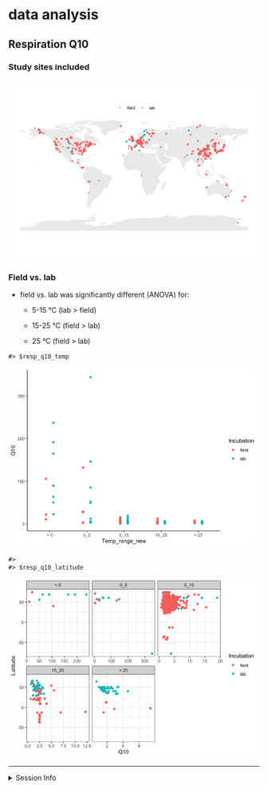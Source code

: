 data analysis
================

## Respiration Q10

### Study sites included

![](2-data_analysis_files/figure-gfm/unnamed-chunk-1-1.png)<!-- -->

### Field vs. lab

-   field vs. lab was significantly different (ANOVA) for:
    -   5-15 °C (lab &gt; field)

    -   15-25 °C (field &gt; lab)

    -   25 °C (field &gt; lab)

<!-- -->

    #> $resp_q10_temp

![](2-data_analysis_files/figure-gfm/unnamed-chunk-2-1.png)<!-- -->

    #> 
    #> $resp_q10_latitude

![](2-data_analysis_files/figure-gfm/unnamed-chunk-2-2.png)<!-- -->

------------------------------------------------------------------------

<details>
<summary>
Session Info
</summary>

Date run: 2021-03-31

    #> R version 4.0.2 (2020-06-22)
    #> Platform: x86_64-apple-darwin17.0 (64-bit)
    #> Running under: macOS Catalina 10.15.7
    #> 
    #> Matrix products: default
    #> BLAS:   /System/Library/Frameworks/Accelerate.framework/Versions/A/Frameworks/vecLib.framework/Versions/A/libBLAS.dylib
    #> LAPACK: /Library/Frameworks/R.framework/Versions/4.0/Resources/lib/libRlapack.dylib
    #> 
    #> locale:
    #> [1] en_US.UTF-8/en_US.UTF-8/en_US.UTF-8/C/en_US.UTF-8/en_US.UTF-8
    #> 
    #> attached base packages:
    #> [1] stats     graphics  grDevices utils    
    #> [5] datasets  methods   base     
    #> 
    #> other attached packages:
    #>  [1] sf_0.9-8                rnaturalearthdata_0.1.0
    #>  [3] rnaturalearth_0.1.0     drake_7.13.1           
    #>  [5] forcats_0.5.1           stringr_1.4.0          
    #>  [7] dplyr_1.0.4             purrr_0.3.4            
    #>  [9] readr_1.4.0             tidyr_1.1.2            
    #> [11] tibble_3.0.6            ggplot2_3.3.3          
    #> [13] tidyverse_1.3.0        
    #> 
    #> loaded via a namespace (and not attached):
    #>  [1] nlme_3.1-152       fs_1.5.0          
    #>  [3] lubridate_1.7.9.2  filelock_1.0.2    
    #>  [5] progress_1.2.2     httr_1.4.2        
    #>  [7] tools_4.0.2        backports_1.2.1   
    #>  [9] utf8_1.1.4         R6_2.5.0          
    #> [11] KernSmooth_2.23-18 AlgDesign_1.2.0   
    #> [13] rgeos_0.5-5        DBI_1.1.1         
    #> [15] questionr_0.7.4    colorspace_2.0-0  
    #> [17] measurements_1.4.0 sp_1.4-5          
    #> [19] withr_2.4.1        tidyselect_1.1.0  
    #> [21] prettyunits_1.1.1  klaR_0.6-15       
    #> [23] compiler_4.0.2     cli_2.2.0         
    #> [25] rvest_0.3.6        xml2_1.3.2        
    #> [27] labeling_0.4.2     scales_1.1.1      
    #> [29] classInt_0.4-3     digest_0.6.27     
    #> [31] txtq_0.2.3         rmarkdown_2.6.6   
    #> [33] pkgconfig_2.0.3    htmltools_0.5.1.1 
    #> [35] labelled_2.7.0     maps_3.3.0        
    #> [37] dbplyr_2.0.0       fastmap_1.1.0     
    #> [39] highr_0.8          rlang_0.4.10      
    #> [41] readxl_1.3.1       rstudioapi_0.13   
    #> [43] shiny_1.6.0        farver_2.0.3      
    #> [45] generics_0.1.0     combinat_0.0-8    
    #> [47] jsonlite_1.7.2     magrittr_2.0.1    
    #> [49] Rcpp_1.0.6         munsell_0.5.0     
    #> [51] fansi_0.4.2        lifecycle_0.2.0   
    #> [53] stringi_1.5.3      yaml_2.2.1        
    #> [55] MASS_7.3-53        storr_1.2.5       
    #> [57] grid_4.0.2         parallel_4.0.2    
    #> [59] promises_1.1.1     crayon_1.4.0      
    #> [61] miniUI_0.1.1.1     lattice_0.20-41   
    #> [63] haven_2.3.1        mapproj_1.2.7     
    #> [65] hms_1.0.0          knitr_1.31        
    #> [67] pillar_1.4.7       igraph_1.2.6      
    #> [69] base64url_1.4      reprex_1.0.0      
    #> [71] glue_1.4.2         evaluate_0.14     
    #> [73] agricolae_1.3-3    modelr_0.1.8      
    #> [75] vctrs_0.3.6        httpuv_1.5.5      
    #> [77] cellranger_1.1.0   gtable_0.3.0      
    #> [79] assertthat_0.2.1   xfun_0.20         
    #> [81] mime_0.9           xtable_1.8-4      
    #> [83] broom_0.7.4        e1071_1.7-4       
    #> [85] later_1.1.0.1      rsconnect_0.8.16  
    #> [87] class_7.3-18       units_0.7-1       
    #> [89] cluster_2.1.0      ellipsis_0.3.1

</details>
